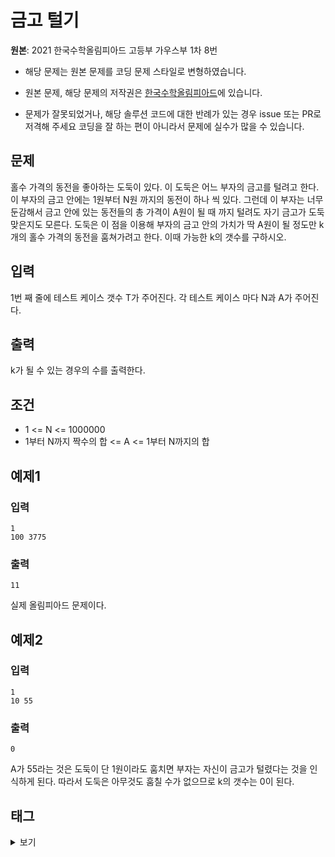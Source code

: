 # 금고 털기

**원본**: 2021 한국수학올림피아드 고등부 가우스부 1차 8번

* 해당 문제는 원본 문제를 코딩 문제 스타일로 변형하였습니다.

* 원본 문제, 해당 문제의 저작권은 [한국수학올림피아드](https://www.kmo.or.kr/kmo/sub07.html)에 있습니다.

* 문제가 잘못되었거나, 해당 솔루션 코드에 대한 반례가 있는 경우 issue 또는 PR로 저격해 주세요 코딩을 잘 하는 편이 아니라서 문제에 실수가 많을 수 있습니다.

## 문제
홀수 가격의 동전을 좋아하는 도둑이 있다. 이 도둑은 어느 부자의 금고를 털려고 한다. 이 부자의 금고 안에는 1원부터 N원 까지의 동전이 하나 씩 있다. 그런데 이 부자는 너무 둔감해서 금고 안에 있는 동전들의 총 가격이 A원이 될 때 까지 털려도 자기 금고가 도둑 맞은지도 모른다. 도둑은 이 점을 이용해 부자의 금고 안의 가치가 딱 A원이 될 정도만 k개의 홀수 가격의 동전을 훔쳐가려고 한다. 이때 가능한 k의 갯수를 구하시오.

## 입력
1번 째 줄에 테스트 케이스 갯수 T가 주어진다.
각 테스트 케이스 마다 N과 A가 주어진다.

## 출력
k가 될 수 있는 경우의 수를 출력한다.

## 조건
* 1 <= N <= 1000000
* 1부터 N까지 짝수의 합 <= A <= 1부터 N까지의 합

## 예제1
### 입력
```
1
100 3775
```
### 출력
```
11
```
실제 올림피아드 문제이다.

## 예제2
### 입력
```
1
10 55
```
### 출력
```
0
```
A가 55라는 것은 도둑이 단 1원이라도 훔치면 부자는 자신이 금고가 털렸다는 것을 인식하게 된다. 따라서 도둑은 아무것도 훔칠 수가 없으므로 k의 갯수는 0이 된다.

## 태그
<details>
<summary>보기</summary>
<ul>
    <li>누적합</li>
    <li>정수론</li>
</ul>
</details>